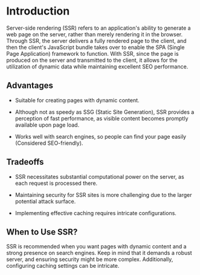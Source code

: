 # Introduction

Server-side rendering (SSR) refers to an application's ability to generate a web page on the server, rather than merely rendering it in the browser. Through SSR, the server delivers a fully rendered page to the client, and then the client's JavaScript bundle takes over to enable the SPA (Single Page Application) framework to function. With SSR, since the page is produced on the server and transmitted to the client, it allows for the utilization of dynamic data while maintaining excellent SEO performance.

## Advantages

- Suitable for creating pages with dynamic content.
    
- Although not as speedy as SSG (Static Site Generation), SSR provides a perception of fast performance, as visible content becomes promptly available upon page load.

- Works well with search engines, so people can find your page easily (Considered SEO-friendly).

## Tradeoffs

- SSR necessitates substantial computational power on the server, as each request is processed there.

- Maintaining security for SSR sites is more challenging due to the larger potential attack surface.

- Implementing effective caching requires intricate configurations.

## When to Use SSR?

SSR is recommended when you want pages with dynamic content and a strong presence on search engines. Keep in mind that it demands a robust server, and ensuring security might be more complex. Additionally, configuring caching settings can be intricate.